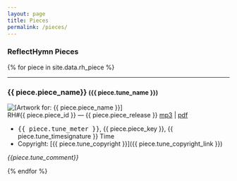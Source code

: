 ```yaml
---
layout: page
title: Pieces
permalink: /pieces/
---
```

### ReflectHymn Pieces
<!-- <ul> -->
{% for piece in site.data.rh_piece %}
<hr>
  <!-- <li> -->
<h3>{{ piece.piece_name}} <small>({{ piece.tune_name }})</small></h3><img src="/assets/img/rh{{ piece.piece_id}}-page.png" alt="[Artwork for: {{ piece.piece_name }}]" /><br />
    RH#{{ piece.piece_id }} — {{ piece.piece_release }} 
    <a href="/assets/rh/rh{{ piece.piece_id}}/{{ piece.asset }}.mp3">mp3</a> |
    <a href="/assets/rh/rh{{ piece.piece_id}}/{{ piece.asset }}.pdf">pdf</a>    <br/>

- <tt>{{ piece.tune_meter }}</tt>, {{ piece.piece_key }}, {{ piece.tune_timesignature }} Time
- Copyright: [{{ piece.tune_copyright }}]({{ piece.tune_copyright_link }})

<i>{{piece.tune_comment}}</i>

{% endfor %}
<!-- </ul> -->

